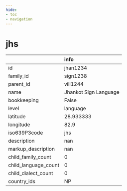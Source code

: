 ```yaml
---
hide:
- toc
- navigation
---
```

# jhs
|                      | info                  |
|:---------------------|:----------------------|
| id                   | jhan1234              |
| family_id            | sign1238              |
| parent_id            | vill1244              |
| name                 | Jhankot Sign Language |
| bookkeeping          | False                 |
| level                | language              |
| latitude             | 28.933333             |
| longitude            | 82.9                  |
| iso639P3code         | jhs                   |
| description          | nan                   |
| markup_description   | nan                   |
| child_family_count   | 0                     |
| child_language_count | 0                     |
| child_dialect_count  | 0                     |
| country_ids          | NP                    |